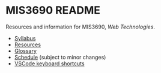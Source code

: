 # MIS3690 README

Resources and information for MIS3690, _Web Technologies_.

- [Syllabus](syllabus.md)
- [Resources](resources.md)
- [Glossary](glossary.md)
- [Schedule](schedule.xlsx) (subject to minor changes)
- [VSCode keyboard shortcuts](VSCode-keyboard-shortcuts-windows.pdf)

